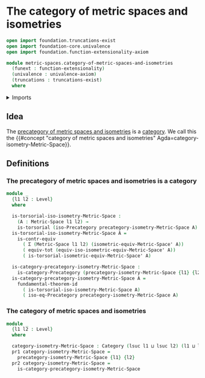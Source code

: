 # The category of metric spaces and isometries

```agda
open import foundation.truncations-exist
open import foundation-core.univalence
open import foundation.function-extensionality-axiom

module metric-spaces.category-of-metric-spaces-and-isometries
  (funext : function-extensionality)
  (univalence : univalence-axiom)
  (truncations : truncations-exist)
  where
```

<details><summary>Imports</summary>

```agda
open import category-theory.categories funext univalence truncations
open import category-theory.isomorphisms-in-precategories funext univalence truncations

open import foundation.contractible-types funext univalence
open import foundation.dependent-pair-types
open import foundation.dependent-products-contractible-types funext
open import foundation.functoriality-dependent-pair-types funext
open import foundation.fundamental-theorem-of-identity-types
open import foundation.torsorial-type-families funext univalence truncations
open import foundation.universe-levels

open import metric-spaces.equality-of-metric-spaces funext univalence truncations
open import metric-spaces.metric-spaces funext univalence truncations
open import metric-spaces.precategory-of-metric-spaces-and-isometries funext univalence truncations
```

</details>

## Idea

The
[precategory of metric spaces and isometries](metric-spaces.precategory-of-metric-spaces-and-isometries.md)
is a [category](category-theory.categories.md). We call this the
{{#concept "category of metric spaces and isometries" Agda=category-isometry-Metric-Space}}.

## Definitions

### The precategory of metric spaces and isometries is a category

```agda
module _
  {l1 l2 : Level}
  where

  is-torsorial-iso-isometry-Metric-Space :
    (A : Metric-Space l1 l2) →
    is-torsorial (iso-Precategory precategory-isometry-Metric-Space A)
  is-torsorial-iso-isometry-Metric-Space A =
    is-contr-equiv
      ( Σ (Metric-Space l1 l2) (isometric-equiv-Metric-Space' A))
      ( equiv-tot (equiv-iso-isometric-equiv-Metric-Space' A))
      ( is-torsorial-isometric-equiv-Metric-Space' A)

  is-category-precategory-isometry-Metric-Space :
    is-category-Precategory (precategory-isometry-Metric-Space {l1} {l2})
  is-category-precategory-isometry-Metric-Space A =
    fundamental-theorem-id
      ( is-torsorial-iso-isometry-Metric-Space A)
      ( iso-eq-Precategory precategory-isometry-Metric-Space A)
```

### The category of metric spaces and isometries

```agda
module _
  {l1 l2 : Level}
  where

  category-isometry-Metric-Space : Category (lsuc l1 ⊔ lsuc l2) (l1 ⊔ l2)
  pr1 category-isometry-Metric-Space =
    precategory-isometry-Metric-Space {l1} {l2}
  pr2 category-isometry-Metric-Space =
    is-category-precategory-isometry-Metric-Space
```
